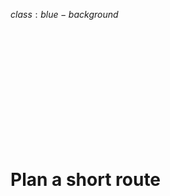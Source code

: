 $class:blue-background$

<h1 class="left white" style="padding-top: 200px;">
  Plan a short route
</h1>

